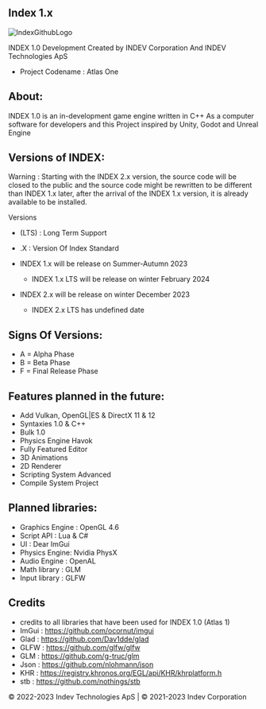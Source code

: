 ## Index 1.x
![IndexGithubLogo](https://github.com/INDEV-Technologies/INDEX-1.x/assets/126918321/1d219eab-00bc-48eb-87be-4222d386d96f)


INDEX 1.0 Development
Created by INDEV Corporation And INDEV Technologies ApS
* Project Codename : Atlas One

## About:
INDEX 1.0 is an in-development game engine written in C++
As a computer software for developers and this Project inspired by Unity, Godot and Unreal Engine

## Versions of INDEX:
Warning : Starting with the INDEX 2.x version, the source code will be closed to the public and the source code might be rewritten to be different than INDEX 1.x later, after the arrival of the INDEX 1.x version, it is already available to be installed.

Versions
* (LTS) : Long Term Support
* .X : Version Of Index Standard

* INDEX 1.x will be release on Summer-Autumn 2023
  * INDEX 1.x LTS will be release on winter February 2024

* INDEX 2.x will be release on winter December 2023
  * INDEX 2.x LTS has undefined date
 
## Signs Of Versions:
* A = Alpha Phase
* B = Beta Phase
* F = Final Release Phase

## Features planned in the future:
* Add Vulkan, OpenGL|ES & DirectX 11 & 12
* Syntaxies 1.0 & C++
* Bulk 1.0
* Physics Engine Havok
* Fully Featured Editor
* 3D Animations
* 2D Renderer
* Scripting System Advanced
* Compile System Project

## Planned libraries:
* Graphics Engine : OpenGL 4.6
* Script API : Lua & C#
* UI : Dear ImGui
* Physics Engine: Nvidia PhysX
* Audio Engine : OpenAL
* Math library : GLM
* Input library : GLFW

## Credits
* credits to all libraries that have been used for INDEX 1.0 (Atlas 1)
* ImGui : https://github.com/ocornut/imgui
* Glad : https://github.com/Dav1dde/glad
* GLFW : https://github.com/glfw/glfw
* GLM : https://github.com/g-truc/glm
* Json : https://github.com/nlohmann/json
* KHR : https://registry.khronos.org/EGL/api/KHR/khrplatform.h
* stb : https://github.com/nothings/stb

© 2022-2023 Indev Technologies ApS | © 2021-2023 Indev Corporation

